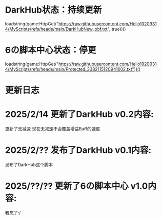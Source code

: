 # DarkHub状态：持续更新
loadstring(game:HttpGet("https://raw.githubusercontent.com/Hello10209314/MyScripts/refs/heads/main/DarkHubNew_obf.txt", true))()

# 6の脚本中心状态：停更
loadstring(game:HttpGet("https://raw.githubusercontent.com/Hello10209314/MyScripts/refs/heads/main/Protected_3382115120941002.txt"))()

# 更新日志

# 2025/2/14 更新了DarkHub v0.2内容:
更新了无减速
现在无减速不会覆盖增益Buff的速度

# 2025/2/?? 发布了DarkHub v0.1内容:
发布了DarkHub这个脚本

# 2025/??/?? 更新了6の脚本中心 v1.0内容:
我忘了:/
